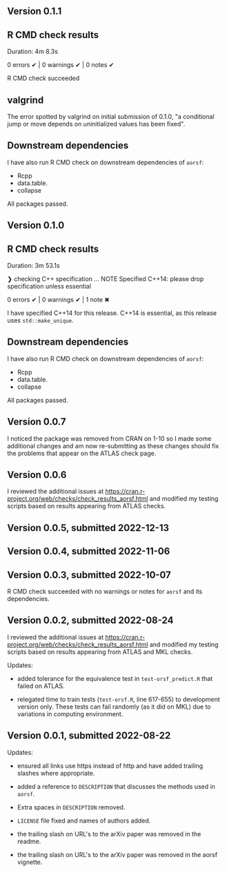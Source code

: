 ## Version 0.1.1

## R CMD check results

Duration: 4m 8.3s

0 errors ✔ | 0 warnings ✔ | 0 notes ✔

R CMD check succeeded

## valgrind

The error spotted by valgrind on initial submission of 0.1.0, "a conditional jump or move depends on uninitialized values has been fixed".

## Downstream dependencies

I have also run R CMD check on downstream dependencies of `aorsf`: 

- Rcpp
- data.table. 
- collapse

All packages passed.

## Version 0.1.0

## R CMD check results

Duration: 3m 53.1s

❯ checking C++ specification ... NOTE
    Specified C++14: please drop specification unless essential

0 errors ✔ | 0 warnings ✔ | 1 note ✖

I have specified C++14 for this release. C++14 is essential, as this release uses `std::make_unique`.

## Downstream dependencies

I have also run R CMD check on downstream dependencies of `aorsf`: 

- Rcpp
- data.table. 
- collapse

All packages passed.

## Version 0.0.7

I noticed the package was removed from CRAN on 1-10 so I made some additional changes and am now re-submitting as these changes should fix the problems that appear on the ATLAS check page. 

## Version 0.0.6

I reviewed the additional issues at https://cran.r-project.org/web/checks/check_results_aorsf.html and modified my testing scripts based on results appearing from ATLAS checks.

## Version 0.0.5, submitted 2022-12-13

## Version 0.0.4, submitted 2022-11-06

## Version 0.0.3, submitted 2022-10-07

R CMD check succeeded with no warnings or notes for `aorsf` and its dependencies.

## Version 0.0.2, submitted 2022-08-24

I reviewed the additional issues at https://cran.r-project.org/web/checks/check_results_aorsf.html and modified my testing scripts based on results appearing from ATLAS and MKL checks.

Updates: 

- added tolerance for the equivalence test in `test-orsf_predict.R` that failed on ATLAS.

- relegated time to train tests (`test-orsf.R`, line 617-655) to development version only. These tests can fail randomly (as it did on MKL) due to variations in computing environment.

## Version 0.0.1, submitted 2022-08-22

Updates: 

- ensured all links use https instead of http and have added trailing slashes where appropriate.

- added a reference to `DESCRIPTION` that discusses the methods used in `aorsf`.

- Extra spaces in `DESCRIPTION` removed.

- `LICENSE` file fixed and names of authors added.

- the trailing slash on URL's to the arXiv paper was removed in the readme.

- the trailing slash on URL's to the arXiv paper was removed in the aorsf vignette.
